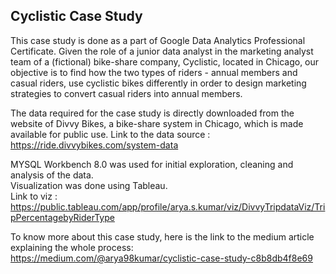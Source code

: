 ## Cyclistic Case Study
This case study is done as a part of Google Data Analytics Professional Certificate. Given the role of a junior data analyst in the marketing analyst team of a (fictional) bike-share company, Cyclistic, located in Chicago, our objective is to find how the two types of riders - annual members and casual riders, use cyclistic bikes differently in order to design marketing strategies to convert casual riders into annual members.


The data required for the case study is directly downloaded from the website of Divvy Bikes, a bike-share system in Chicago, which is made available for public use.
Link to the data source : https://ride.divvybikes.com/system-data


MYSQL Workbench 8.0 was used for initial exploration, cleaning and analysis of the data.  
Visualization was done using Tableau.  
Link to viz : https://public.tableau.com/app/profile/arya.s.kumar/viz/DivvyTripdataViz/TripPercentagebyRiderType

To know more about this case study, here is the link to the medium article explaining the whole process:
https://medium.com/@arya98kumar/cyclistic-case-study-c8b8db4f8e69
